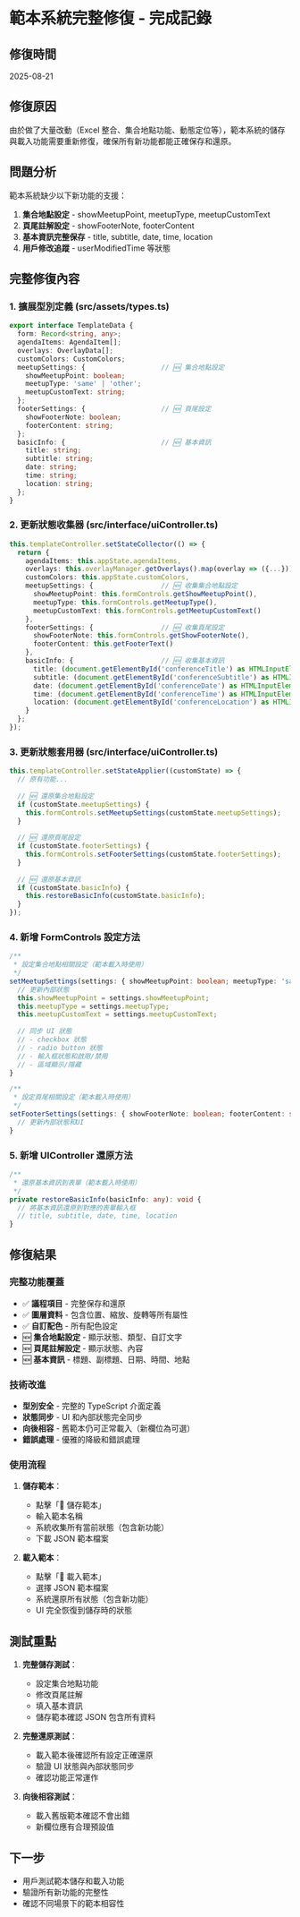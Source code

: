 # 範本系統完整修復 - 完成記錄

## 修復時間
2025-08-21

## 修復原因
由於做了大量改動（Excel 整合、集合地點功能、動態定位等），範本系統的儲存與載入功能需要重新修復，確保所有新功能都能正確保存和還原。

## 問題分析
範本系統缺少以下新功能的支援：
1. **集合地點設定** - showMeetupPoint, meetupType, meetupCustomText
2. **頁尾註解設定** - showFooterNote, footerContent
3. **基本資訊完整保存** - title, subtitle, date, time, location
4. **用戶修改追蹤** - userModifiedTime 等狀態

## 完整修復內容

### 1. 擴展型別定義 (src/assets/types.ts)
```typescript
export interface TemplateData {
  form: Record<string, any>;
  agendaItems: AgendaItem[];
  overlays: OverlayData[];
  customColors: CustomColors;
  meetupSettings: {                   // 🆕 集合地點設定
    showMeetupPoint: boolean;
    meetupType: 'same' | 'other';
    meetupCustomText: string;
  };
  footerSettings: {                   // 🆕 頁尾設定
    showFooterNote: boolean;
    footerContent: string;
  };
  basicInfo: {                        // 🆕 基本資訊
    title: string;
    subtitle: string;
    date: string;
    time: string;
    location: string;
  };
}
```

### 2. 更新狀態收集器 (src/interface/uiController.ts)
```typescript
this.templateController.setStateCollector(() => {
  return {
    agendaItems: this.appState.agendaItems,
    overlays: this.overlayManager.getOverlays().map(overlay => ({...})),
    customColors: this.appState.customColors,
    meetupSettings: {                 // 🆕 收集集合地點設定
      showMeetupPoint: this.formControls.getShowMeetupPoint(),
      meetupType: this.formControls.getMeetupType(),
      meetupCustomText: this.formControls.getMeetupCustomText()
    },
    footerSettings: {                 // 🆕 收集頁尾設定
      showFooterNote: this.formControls.getShowFooterNote(),
      footerContent: this.getFooterText()
    },
    basicInfo: {                      // 🆕 收集基本資訊
      title: (document.getElementById('conferenceTitle') as HTMLInputElement)?.value || '',
      subtitle: (document.getElementById('conferenceSubtitle') as HTMLInputElement)?.value || '',
      date: (document.getElementById('conferenceDate') as HTMLInputElement)?.value || '',
      time: (document.getElementById('conferenceTime') as HTMLInputElement)?.value || '',
      location: (document.getElementById('conferenceLocation') as HTMLInputElement)?.value || ''
    }
  };
});
```

### 3. 更新狀態套用器 (src/interface/uiController.ts)
```typescript
this.templateController.setStateApplier((customState) => {
  // 原有功能...
  
  // 🆕 還原集合地點設定
  if (customState.meetupSettings) {
    this.formControls.setMeetupSettings(customState.meetupSettings);
  }
  
  // 🆕 還原頁尾設定
  if (customState.footerSettings) {
    this.formControls.setFooterSettings(customState.footerSettings);
  }
  
  // 🆕 還原基本資訊
  if (customState.basicInfo) {
    this.restoreBasicInfo(customState.basicInfo);
  }
});
```

### 4. 新增 FormControls 設定方法
```typescript
/**
 * 設定集合地點相關設定（範本載入時使用）
 */
setMeetupSettings(settings: { showMeetupPoint: boolean; meetupType: 'same' | 'other'; meetupCustomText: string }): void {
  // 更新內部狀態
  this.showMeetupPoint = settings.showMeetupPoint;
  this.meetupType = settings.meetupType;
  this.meetupCustomText = settings.meetupCustomText;
  
  // 同步 UI 狀態
  // - checkbox 狀態
  // - radio button 狀態  
  // - 輸入框狀態和啟用/禁用
  // - 區域顯示/隱藏
}

/**
 * 設定頁尾相關設定（範本載入時使用）
 */
setFooterSettings(settings: { showFooterNote: boolean; footerContent: string }): void {
  // 更新內部狀態和UI
}
```

### 5. 新增 UIController 還原方法
```typescript
/**
 * 還原基本資訊到表單（範本載入時使用）
 */
private restoreBasicInfo(basicInfo: any): void {
  // 將基本資訊還原到對應的表單輸入框
  // title, subtitle, date, time, location
}
```

## 修復結果

### 完整功能覆蓋
- ✅ **議程項目** - 完整保存和還原
- ✅ **圖層資料** - 包含位置、縮放、旋轉等所有屬性
- ✅ **自訂配色** - 所有配色設定
- 🆕 **集合地點設定** - 顯示狀態、類型、自訂文字
- 🆕 **頁尾註解設定** - 顯示狀態、內容
- 🆕 **基本資訊** - 標題、副標題、日期、時間、地點

### 技術改進
- **型別安全** - 完整的 TypeScript 介面定義
- **狀態同步** - UI 和內部狀態完全同步
- **向後相容** - 舊範本仍可正常載入（新欄位為可選）
- **錯誤處理** - 優雅的降級和錯誤處理

### 使用流程
1. **儲存範本**：
   - 點擊「💾 儲存範本」
   - 輸入範本名稱
   - 系統收集所有當前狀態（包含新功能）
   - 下載 JSON 範本檔案

2. **載入範本**：
   - 點擊「📂 載入範本」
   - 選擇 JSON 範本檔案
   - 系統還原所有狀態（包含新功能）
   - UI 完全恢復到儲存時的狀態

## 測試重點
1. **完整儲存測試**：
   - 設定集合地點功能
   - 修改頁尾註解
   - 填入基本資訊
   - 儲存範本確認 JSON 包含所有資料

2. **完整還原測試**：
   - 載入範本後確認所有設定正確還原
   - 驗證 UI 狀態與內部狀態同步
   - 確認功能正常運作

3. **向後相容測試**：
   - 載入舊版範本確認不會出錯
   - 新欄位應有合理預設值

## 下一步
- 用戶測試範本儲存和載入功能
- 驗證所有新功能的完整性
- 確認不同場景下的範本相容性

